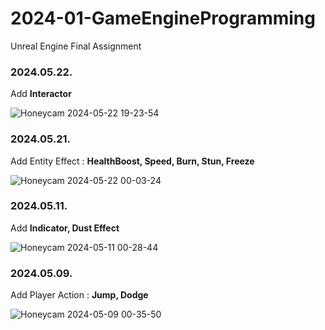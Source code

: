 # 2024-01-GameEngineProgramming
 Unreal Engine Final Assignment



### 2024.05.22.
Add __Interactor__

![Honeycam 2024-05-22 19-23-54](https://github.com/areasplash/2024-01-GameEngineProgramming/assets/50064865/2ce287ec-d9bb-4794-b808-2a3be7368be2)



### 2024.05.21.
Add Entity Effect : __HealthBoost, Speed, Burn, Stun, Freeze__

![Honeycam 2024-05-22 00-03-24](https://github.com/areasplash/2024-01-GameEngineProgramming/assets/50064865/ed2bcdd8-0840-4feb-bba5-7e4c5bf0fa73)



### 2024.05.11.
Add __Indicator, Dust Effect__

![Honeycam 2024-05-11 00-28-44](https://github.com/areasplash/2024-01-GameEngineProgramming/assets/50064865/ddf8d422-5da2-48d3-93f1-f959cf6ff958)



### 2024.05.09.
Add Player Action : __Jump, Dodge__

![Honeycam 2024-05-09 00-35-50](https://github.com/areasplash/2024-01-GameEngineProgramming/assets/50064865/410110d1-d7e7-4a67-b51d-2271a4541373)
